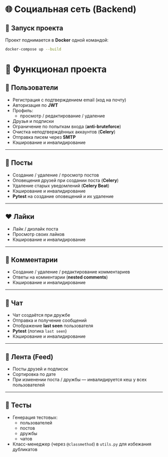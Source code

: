 # 🌐 Социальная сеть (Backend)

## 🚀 Запуск проекта

Проект поднимается в **Docker** одной командой:  

```bash
docker-compose up --build
```




# 📌 Функционал проекта

## 👤 Пользователи
- Регистрация с подтверждением email (код на почту)
- Авторизация по **JWT**
- Профиль:
  - просмотр / редактирование / удаление
- Друзья и подписки
- Ограничение по попыткам входа (**anti-bruteforce**)
- Очистка неподтверждённых аккаунтов (**Celery**)
- Отправка писем через **SMTP**
- Кэширование и инвалидирование

---

## 📝 Посты
- Создание / удаление / просмотр постов
- Оповещения друзей при создании поста (**Celery**)
- Удаление старых уведомлений (**Celery Beat**)
- Кэширование и инвалидирование
- **Pytest** на создание оповещений и их удаление

---

## ❤️ Лайки
- Лайк / дизлайк поста
- Просмотр своих лайков
- Кэширование и инвалидирование

---

## 💬 Комментарии
- Создание / удаление / редактирование комментариев
- Ответы на комментарии (**nested comments**)
- Кэширование и инвалидирование

---

## 💌 Чат
- Чат создаётся при дружбе
- Отправка и получение сообщений
- Отображение **last seen** пользователя
- **Pytest** (логика `last seen`)
- Кэширование и инвалидирование

---

## 📰 Лента (Feed)
- Посты друзей и подписок
- Сортировка по дате
- При изменении поста / дружбы — инвалидируется кеш у всех пользователей

---

## 🧪 Тесты
- Генерация тестовых:
  - пользователей
  - постов
  - дружбы
  - чатов
- Класс-менеджер (через `@classmethod`) в `utils.py` для избежания дубликатов
